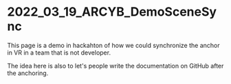 # 2022_03_19_ARCYB_DemoSceneSync

This page is a demo in hackahton of how we could synchronize the anchor in VR in a team that is not developer.

The idea here is also to let's people write the documentation on GitHub after the anchoring.
